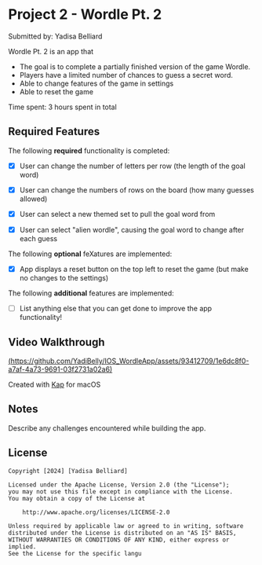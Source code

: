 # Project 2 - Wordle Pt. 2

Submitted by: Yadisa Belliard

Wordle Pt. 2 is an app that 
- The goal is to complete a partially finished version of the game Wordle.
- Players have a limited number of chances to guess a secret word.
- Able to change features of the game in settings
- Able to reset the game


Time spent: 3 hours spent in total

## Required Features

The following **required** functionality is completed:

- [X] User can change the number of letters per row (the length of the goal word)
- [X] User can change the numbers of rows on the board (how many guesses allowed)
- [X] User can select a new themed set to pull the goal word from
- [X] User can select "alien wordle", causing the goal word to change after each guess


The following **optional** feXatures are implemented:

- [X] App displays a reset button on the top left to reset the game (but make no changes to the settings)

The following **additional** features are implemented:

- [ ] List anything else that you can get done to improve the app functionality!



## Video Walkthrough

[(https://github.com/YadiBelly/IOS_WordleApp/assets/93412709/1e6dc8f0-a7af-4a73-9691-03f2731a02a6)](https://github.com/YadiBelly/IOS_WordleApp/assets/93412709/c82ac7ef-c54e-4044-830a-806fcb8ac2ba
)

Created with <a href="" target="_blank" rel="noreferrer">Kap</a> for macOS

## Notes

Describe any challenges encountered while building the app.

## License

    Copyright [2024] [Yadisa Belliard]

    Licensed under the Apache License, Version 2.0 (the "License");
    you may not use this file except in compliance with the License.
    You may obtain a copy of the License at

        http://www.apache.org/licenses/LICENSE-2.0

    Unless required by applicable law or agreed to in writing, software
    distributed under the License is distributed on an "AS IS" BASIS,
    WITHOUT WARRANTIES OR CONDITIONS OF ANY KIND, either express or implied.
    See the License for the specific langu
